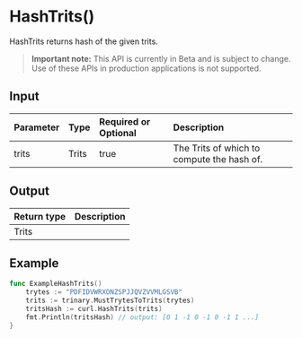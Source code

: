 # HashTrits()
HashTrits returns hash of the given trits.
> **Important note:** This API is currently in Beta and is subject to change. Use of these APIs in production applications is not supported.

## Input

| Parameter       | Type | Required or Optional | Description |
|:---------------|:--------|:--------| :--------|
| trits | Trits | true | The Trits of which to compute the hash of.  |


## Output

| Return type     | Description |
|:---------------|:--------|
| Trits |  |



## Example

```go
func ExampleHashTrits() 
	trytes := "PDFIDVWRXONZSPJJQVZVVMLGSVB"
	trits := trinary.MustTrytesToTrits(trytes)
	tritsHash := curl.HashTrits(trits)
	fmt.Println(tritsHash) // output: [0 1 -1 0 -1 0 -1 1 ...]
}

```

